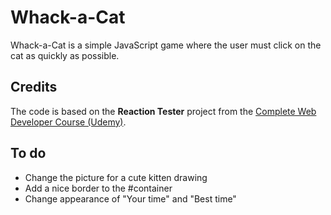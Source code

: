 # Whack-a-Cat 

Whack-a-Cat is a simple JavaScript game where the user must click on the cat as quickly as possible.

## Credits

The code is based on the **Reaction Tester** project from the [Complete Web Developer Course (Udemy)](https://www.udemy.com/complete-web-developer-course/).

## To do

- Change the picture for a cute kitten drawing
- Add a nice border to the #container
- Change appearance of "Your time" and "Best time"